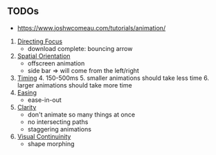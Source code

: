 ## TODOs

-   https://www.joshwcomeau.com/tutorials/animation/

1. [Directing Focus](https://fullchee-reminders.netlify.app/link/876)
    - download complete: bouncing arrow
2. [Spatial Orientation](https://fullchee-reminders.netlify.app/link/880)
    - offscreen animation
    - side bar => will come from the left/right
3. [Timing](https://fullchee-reminders.netlify.app/link/877) 4. 150-500ms 5. smaller animations should take less time 6. larger animations should take more time
4. [Easing](https://fullchee-reminders.netlify.app/link/875)
    - ease-in-out
5. [Clarity](https://fullchee-reminders.netlify.app/link/871)
    - don't animate so many things at once
    - no intersecting paths
    - staggering animations
6. [Visual Continuinity](https://fullchee-reminders.netlify.app/link/879)
    - shape morphing
